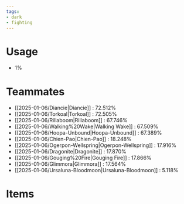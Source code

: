 ```yaml
---
tags:
- dark
- fighting
---
```

# Usage
- 1%
# Teammates
- [[2025-01-06/Diancie|Diancie]] : 72.512%
- [[2025-01-06/Torkoal|Torkoal]] : 72.505%
- [[2025-01-06/Rillaboom|Rillaboom]] : 67.746%
- [[2025-01-06/Walking%20Wake|Walking Wake]] : 67.509%
- [[2025-01-06/Hoopa-Unbound|Hoopa-Unbound]] : 67.389%
- [[2025-01-06/Chien-Pao|Chien-Pao]] : 18.248%
- [[2025-01-06/Ogerpon-Wellspring|Ogerpon-Wellspring]] : 17.916%
- [[2025-01-06/Dragonite|Dragonite]] : 17.870%
- [[2025-01-06/Gouging%20Fire|Gouging Fire]] : 17.866%
- [[2025-01-06/Glimmora|Glimmora]] : 17.564%
- [[2025-01-06/Ursaluna-Bloodmoon|Ursaluna-Bloodmoon]] : 5.118%
# Items